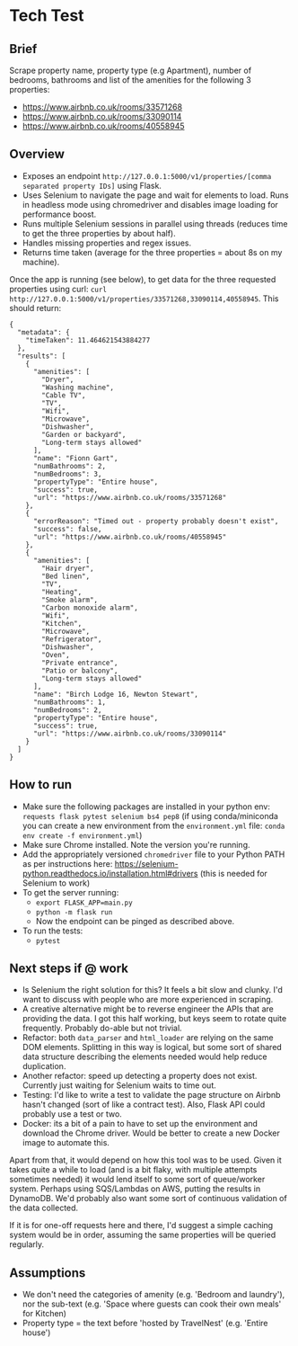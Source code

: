 # Tech Test

## Brief

Scrape property name, property type (e.g Apartment), number of bedrooms, bathrooms and list of the amenities for the following 3 properties:
- https://www.airbnb.co.uk/rooms/33571268
- https://www.airbnb.co.uk/rooms/33090114
- https://www.airbnb.co.uk/rooms/40558945

## Overview

- Exposes an endpoint `http://127.0.0.1:5000/v1/properties/[comma separated property IDs]` using Flask.
- Uses Selenium to navigate the page and wait for elements to load. Runs in headless mode using chromedriver and disables image loading for performance boost.
- Runs multiple Selenium sessions in parallel using threads (reduces time to get the three properties by about half). 
- Handles missing properties and regex issues. 
- Returns time taken (average for the three properties = about 8s on my machine).

Once the app is running (see below), to get data for the three requested properties using curl: `curl http://127.0.0.1:5000/v1/properties/33571268,33090114,40558945`. This should return:

```
{
  "metadata": {
    "timeTaken": 11.464621543884277
  },
  "results": [
    {
      "amenities": [
        "Dryer",
        "Washing machine",
        "Cable TV",
        "TV",
        "Wifi",
        "Microwave",
        "Dishwasher",
        "Garden or backyard",
        "Long-term stays allowed"
      ],
      "name": "Fionn Gart",
      "numBathrooms": 2,
      "numBedrooms": 3,
      "propertyType": "Entire house",
      "success": true,
      "url": "https://www.airbnb.co.uk/rooms/33571268"
    },
    {
      "errorReason": "Timed out - property probably doesn't exist",
      "success": false,
      "url": "https://www.airbnb.co.uk/rooms/40558945"
    },
    {
      "amenities": [
        "Hair dryer",
        "Bed linen",
        "TV",
        "Heating",
        "Smoke alarm",
        "Carbon monoxide alarm",
        "Wifi",
        "Kitchen",
        "Microwave",
        "Refrigerator",
        "Dishwasher",
        "Oven",
        "Private entrance",
        "Patio or balcony",
        "Long-term stays allowed"
      ],
      "name": "Birch Lodge 16, Newton Stewart",
      "numBathrooms": 1,
      "numBedrooms": 2,
      "propertyType": "Entire house",
      "success": true,
      "url": "https://www.airbnb.co.uk/rooms/33090114"
    }
  ]
}
```

## How to run

- Make sure the following packages are installed in your python env: `requests flask pytest selenium bs4 pep8` (if using conda/miniconda you can create a new environment from the `environment.yml` file: `conda env create -f environment.yml`)
- Make sure Chrome installed. Note the version you're running. 
- Add the appropriately versioned `chromedriver` file to your Python PATH as per instructions here: https://selenium-python.readthedocs.io/installation.html#drivers (this is needed for Selenium to work)
- To get the server running:
  - `export FLASK_APP=main.py`
  - `python -m flask run`
  - Now the endpoint can be pinged as described above. 
- To run the tests:
  - `pytest`

## Next steps if @ work

- Is Selenium the right solution for this? It feels a bit slow and clunky. I'd want to discuss with people who are more experienced in scraping. 
- A creative alternative might be to reverse engineer the APIs that are providing the data. I got this half working, but keys seem to rotate quite frequently. Probably do-able but not trivial. 
- Refactor: both `data_parser` and `html_loader` are relying on the same DOM elements. Splitting in this way is logical, but some sort of shared data structure describing the elements needed would help reduce duplication.
- Another refactor: speed up detecting a property does not exist. Currently just waiting for Selenium waits to time out. 
- Testing: I'd like to write a test to validate the page structure on Airbnb hasn't changed (sort of like a contract test). Also, Flask API could probably use a test or two. 
- Docker: its a bit of a pain to have to set up the environment and download the Chrome driver. Would be better to create a new Docker image to automate this. 

Apart from that, it would depend on how this tool was to be used. Given it takes quite a while to load (and is a bit flaky, with multiple attempts sometimes needed) it would lend itself to some sort of queue/worker system. Perhaps using SQS/Lambdas on AWS, putting the results in DynamoDB. We'd probably also want some sort of continuous validation of the data collected.

If it is for one-off requests here and there, I'd suggest a simple caching system would be in order, assuming the same properties will be queried regularly. 

## Assumptions

- We don't need the categories of amenity (e.g. 'Bedroom and laundry'), nor the sub-text (e.g. 'Space where guests can cook their own meals' for Kitchen)
- Property type = the text before 'hosted by TravelNest' (e.g. 'Entire house')
